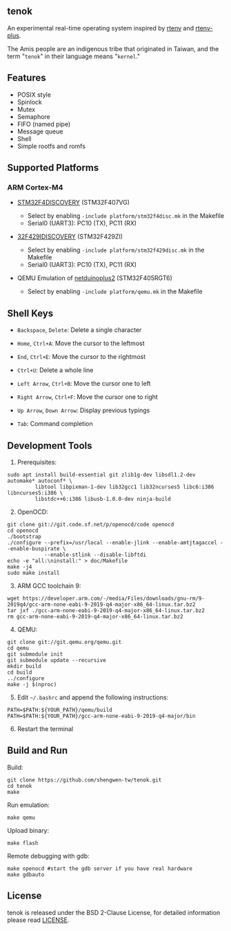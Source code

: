 ## tenok
An experimental real-time operating system inspired by [rtenv](https://github.com/embedded2014/rtenv) and [rtenv-plus](https://github.com/embedded2014/rtenv-plus).

The Amis people are an indigenous tribe that originated in Taiwan, and
the term "`tenok`" in their language means "`kernel`."

## Features

* POSIX style
* Spinlock
* Mutex
* Semaphore
* FIFO (named pipe)
* Message queue
* Shell
* Simple rootfs and romfs

## Supported Platforms

### ARM Cortex-M4

* [STM32F4DISCOVERY](https://www.st.com/en/evaluation-tools/stm32f4discovery.html) (STM32F407VG)
  - Select by enabling `-include platform/stm32f4disc.mk` in the Makefile
  - Serial0 (UART3): PC10 (TX), PC11 (RX)

* [32F429IDISCOVERY](https://www.st.com/en/evaluation-tools/32f429idiscovery.html) (STM32F429ZI)
  - Select by enabling `-include platform/stm32f429disc.mk` in the Makefile
  - Serial0 (UART3): PC10 (TX), PC11 (RX)
* QEMU Emulation of [netduinoplus2](https://qemu.readthedocs.io/en/latest/system/arm/stm32.html) (STM32F405RGT6)
  - Select by enabling `-include platform/qemu.mk` in the Makefile

## Shell Keys

* `Backspace`, `Delete`: Delete a single character

* `Home`, `Ctrl+A`: Move the cursor to the leftmost

* `End`, `Ctrl+E`: Move the cursor to the rightmost

* `Ctrl+U`: Delete a whole line

* `Left Arrow`, `Ctrl+B`: Move the cursor one to left

* `Right Arrow`, `Ctrl+F`: Move the cursor one to right

* `Up Arrow`, `Down Arrow`: Display previous typings

* `Tab`: Command completion

## Development Tools

1. Prerequisites:

```
sudo apt install build-essential git zlib1g-dev libsdl1.2-dev automake* autoconf* \
         libtool libpixman-1-dev lib32gcc1 lib32ncurses5 libc6:i386 libncurses5:i386 \
         libstdc++6:i386 libusb-1.0.0-dev ninja-build
```

2. OpenOCD:

```
git clone git://git.code.sf.net/p/openocd/code openocd
cd openocd
./bootstrap
./configure --prefix=/usr/local --enable-jlink --enable-amtjtagaccel --enable-buspirate \
            --enable-stlink --disable-libftdi
echo -e "all:\ninstall:" > doc/Makefile
make -j4
sudo make install
```

3. ARM GCC toolchain 9:

```
wget https://developer.arm.com/-/media/Files/downloads/gnu-rm/9-2019q4/gcc-arm-none-eabi-9-2019-q4-major-x86_64-linux.tar.bz2
tar jxf ./gcc-arm-none-eabi-9-2019-q4-major-x86_64-linux.tar.bz2
rm gcc-arm-none-eabi-9-2019-q4-major-x86_64-linux.tar.bz2
```

4. QEMU:

```
git clone git://git.qemu.org/qemu.git
cd qemu
git submodule init
git submodule update --recursive
mkdir build
cd build
../configure
make -j $(nproc)
```

5. Edit `~/.bashrc` and append the following instructions:

```
PATH=$PATH:${YOUR_PATH}/qemu/build
PATH=$PATH:${YOUR_PATH}/gcc-arm-none-eabi-9-2019-q4-major/bin
```

6. Restart the terminal

## Build and Run

Build:

```
git clone https://github.com/shengwen-tw/tenok.git
cd tenok
make
 ```
 
Run emulation:
 
```
make qemu
```
 
Upload binary:
 
```
make flash
```

Remote debugging with gdb:

```
make openocd #start the gdb server if you have real hardware
make gdbauto
```

## License

tenok is released under the BSD 2-Clause License, for detailed information please read [LICENSE](https://github.com/shengwen-tw/neo-rtenv/blob/master/LICENSE).
